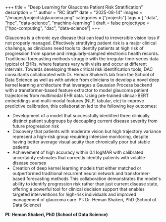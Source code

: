 +++
title = "Deep Learning for Glaucoma Patient Risk Stratification"
description = ""
author = "RC Staff"
date = "2025-08-14"
images = "/images/projects/glaucoma.png"
categories = ["projects"]
tags = [
  "data",
  "hpc",
  "data-science",
  "machine-learning"
]
draft = false
projecttype = ["hpc-computing", "dac", "data-science"]
+++

Glaucoma is a chronic eye disease that can lead to irreversible vision loss if not properly managed. Effectively stratifying patient risk is a major clinical challenge, as clinicians need tools to identify patients at high risk of progression from sparse and irregularly-sampled electronic health records. Traditional forecasting methods struggle with the irregular time-series data typical of EHRs, where features vary with visits and occur at different intervals. Towards developing these critical risk identification tools, DAC consultants collaborated with Dr. Heman Shakeri’s lab from the School of Data Science as well as with advice from clinicians to develop a novel deep kernel learning architecture that leverages a Gaussian Process backend with a transformer-based feature extractor to model glaucoma patient trajectories from multimodal EHR data.
Using pre-trained clincal-BERT embeddings and multi-modal features (NLP, tabular, etc) to improve predictive calibration, this collaboration led to the following key outcomes:
* Development of a model that successfully identified three clinically distinct patient subgroups by decoupling current disease severity from future progression risk
* Discovery that patients with moderate vision but high trajectory variance represent a high-risk group requiring intensive monitoring, despite having better average visual acuity than chronically poor but stable patients
* Achievement of high accuracy within 0.1 logMAR with calibrated uncertainty estimates that correctly identify patients with volatile disease courses
* Creation of deep kernel learning models that either matched or outperformed traditional recurrent neural network and transformer-based forecasting methods
This collaboration demonstrates the model's ability to identify progression risk rather than just current disease state, offering a powerful tool for clinical decision support that enables targeted interventions for high-risk individuals and improved management of glaucoma care.
PI: Dr. Heman Shakeri, PhD (School of Data Science)
  
**PI: Heman Shakeri, PhD (School of Data Science)**

